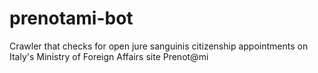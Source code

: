 # prenotami-bot
Crawler that checks for open jure sanguinis citizenship appointments on Italy's Ministry of Foreign Affairs site Prenot@mi
